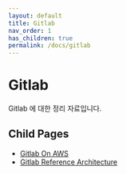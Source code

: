 ```yaml
---
layout: default
title: Gitlab
nav_order: 1
has_children: true
permalink: /docs/gitlab
---
```


# Gitlab

Gitlab 에 대한 정리 자료입니다.

## Child Pages
- [Gitlab On AWS](docs/gitlab/gitlab_on_aws)
- [Gitlab Reference Architecture](docs/gitlab/gitlab_ref_architecture)